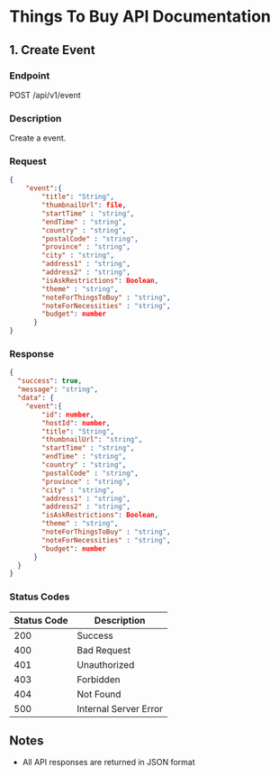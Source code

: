 # Things To Buy API Documentation

## 1. Create Event

### Endpoint

POST /api/v1/event

### Description

Create a event.

### Request

```json
{
    "event":{
        "title": "String",
        "thumbnailUrl": file,
        "startTime" : "string",
        "endTime" : "string",
        "country" : "string",
        "postalCode" : "string",
        "province" : "string",
        "city" : "string",
        "address1" : "string",
        "address2" : "string",
        "isAskRestrictions": Boolean,
        "theme" : "string",
        "noteForThingsToBuy" : "string",
        "noteForNecessities" : "string",
        "budget": number
      }
}
```

### Response

```json
{
  "success": true,
  "message": "string",
  "data": {
    "event":{
        "id": number,
        "hostId": number,
        "title": "String",
        "thumbnailUrl": "string",
        "startTime" : "string",
        "endTime" : "string",
        "country" : "string",
        "postalCode" : "string",
        "province" : "string",
        "city" : "string",
        "address1" : "string",
        "address2" : "string",
        "isAskRestrictions": Boolean,
        "theme" : "string",
        "noteForThingsToBuy" : "string",
        "noteForNecessities" : "string",
        "budget": number
      }
  }
}
```

### Status Codes

| Status Code | Description           |
| ----------- | --------------------- |
| 200         | Success               |
| 400         | Bad Request           |
| 401         | Unauthorized          |
| 403         | Forbidden             |
| 404         | Not Found             |
| 500         | Internal Server Error |

## Notes

- All API responses are returned in JSON format
